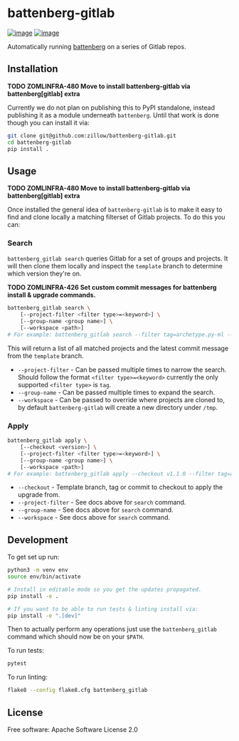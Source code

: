 # battenberg-gitlab

[![image](https://img.shields.io/pypi/v/battenberg-gitlab.svg)](https://pypi.python.org/pypi/battenberg-gitlab)
[![image](https://img.shields.io/travis/zillow/battenberg-gitlab.svg)](https://travis-ci.org/zillow/battenberg-gitlab)

Automatically running [battenberg](https://github.com/zillow/battenberg) on a series of Gitlab repos.

## Installation

**TODO ZOMLINFRA-480 Move to install battenberg-gitlab via battenberg[gitlab] extra**

Currently we do not plan on publishing this to PyPI standalone, instead publishing it as a module underneath `battenberg`.
Until that work is done though you can install it via:

```bash
git clone git@github.com:zillow/battenberg-gitlab.git
cd battenberg-gitlab
pip install .
```

## Usage

**TODO ZOMLINFRA-480 Move to install battenberg-gitlab via battenberg[gitlab] extra**

Once installed the general idea of `battenberg-gitlab` is to make it easy to find and clone locally a matching filterset
of Gitlab projects. To do this you can:

### Search

`battenberg_gitlab search` queries Gitlab for a set of groups and projects. It will then clone them locally and inspect
the `template` branch to determine which version they're on.

**TODO ZOMLINFRA-426 Set custom commit messages for battenberg install & upgrade commands.**

```bash
battenberg_gitlab search \
    [--project-filter <filter type>=<keyword>] \
    [--group-name <group name>] \
    [--workspace <path>]
# For example: battenberg_gitlab search --filter tag=archetype.py-ml --group-name zoml
```

This will return a list of all matched projects and the latest commit message from the `template` branch.

* `--project-filter` - Can be passed multiple times to narrow the search. Should follow the format `<filter type>=<keyword>`
currently the only supported `<filter type>` is `tag`.
* `--group-name` - Can be passed multiple times to expand the search.
* `--workspace` - Can be passed to override where projects are cloned to, by default `battenberg-gitlab` will create
a new directory under `/tmp`.

### Apply

```bash
battenberg_gitlab apply \
    [--checkout <version>] \
    [--project-filter <filter type>=<keyword>] \
    [--group-name <group name>] \
    [--workspace <path>]
# For example: battenberg_gitlab apply --checkout v1.1.0 --filter tag=archetype.py-ml --group-name zoml
```

* `--checkout` - Template branch, tag or commit to checkout to apply the upgrade from.
* `--project-filter` - See docs above for `search` command.
* `--group-name` - See docs above for `search` command.
* `--workspace` - See docs above for `search` command.

## Development

To get set up run:

```bash
python3 -m venv env
source env/bin/activate

# Install in editable mode so you get the updates propagated.
pip install -e .

# If you want to be able to run tests & linting install via:
pip install -e ".[dev]"
```

Then to actually perform any operations just use the `battenberg_gitlab` command which should now be on your `$PATH`.

To run tests:

```bash
pytest
```

To run linting:

```bash
flake8 --config flake8.cfg battenberg_gitlab
```

## License

Free software: Apache Software License 2.0
